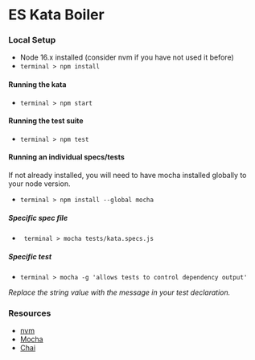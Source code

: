 # ES Kata Boiler

### Local Setup
- Node 16.x installed (consider nvm if you have not used it before)
- ``` terminal > npm install ```

#### Running the kata
- ``` terminal > npm start ```

#### Running the test suite
- ``` terminal > npm test ```

#### Running an individual specs/tests
If not already installed, you will need to have mocha installed globally to your node version.
- ``` terminal > npm install --global mocha ```

##### Specific spec file
- ``` terminal > mocha tests/kata.specs.js```

##### Specific test
- ``` terminal > mocha -g 'allows tests to control dependency output' ```

*Replace the string value with the message in your test declaration.*

### Resources
- [nvm](https://github.com/nvm-sh/nvm)
- [Mocha](https://mochajs.org/)
- [Chai](https://www.chaijs.com/)
